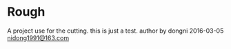 # Rough
A project use for the cutting.
this is just a test.
author by dongni 2016-03-05
nidong1991@163.com
